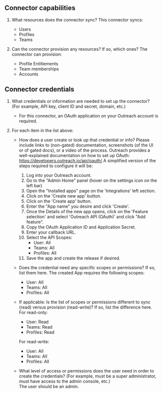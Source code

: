 ## Connector capabilities

1. What resources does the connector sync?
   This connector syncs:
   - Users
   - Profiles
   - Teams

2. Can the connector provision any resources? If so, which ones? 
   The connector can provision:
   - Profile Entitlements
   - Team memberships
   - Accounts

## Connector credentials 

1. What credentials or information are needed to set up the connector? (For example, API key, client ID and secret, domain, etc.)
   - For this connector, an OAuth application on your Outreach account is required.
   
2. For each item in the list above: 

   * How does a user create or look up that credential or info? Please include links to (non-gated) documentation, screenshots (of the UI or of gated docs), or a video of the process. 
      Outreach provides a well-explained documentation on how to set up OAuth: https://developers.outreach.io/api/oauth/
      A simplified version of the steps required to configure it will be:
     1. Log into your Outreach account.
     2. Go to the "Admin Home" panel (hover on the settings icon on the left bar)
     3. Open the "Installed apps" page on the 'Integrations' left section.
     4. Click on the 'Create new app' button.
     5. Click on the 'Create app' button.
     6. Enter the "App name" you desire and click 'Create'.
     7. Once the Details of the new app opens, click on the 'Feature selection' and select 'Outreach API (OAuth)' and click "Add feature".
     8. Copy the OAuth Application ID and Application Secret.
     9. Enter your callback URL.
     10. Select the API Scopes:
         - User: All
         - Teams: All
         - Profiles: All
     11. Save the app and create the release if desired.
      
   * Does the credential need any specific scopes or permissions? If so, list them here. 
     The created App requires the following scopes:
       - User: All
       - Teams: All
       - Profiles: All

   * If applicable: Is the list of scopes or permissions different to sync (read) versus provision (read-write)? If so, list the difference here.
     For read-only:
       - User: Read
       - Teams: Read
       - Profiles: Read

     For read-write:
      - User: All
      - Teams: All
      - Profiles: All

   * What level of access or permissions does the user need in order to create the credentials? (For example, must be a super administrator, must have access to the admin console, etc.)  
      The user should be an admin.